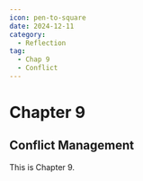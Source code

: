 ```yaml
---
icon: pen-to-square
date: 2024-12-11
category:
  - Reflection
tag:
  - Chap 9
  - Conflict
---
```


# Chapter 9

## Conflict Management

This is Chapter 9.